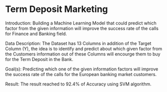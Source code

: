 # Term Deposit Marketing

Introduction:
Building a Machine Learning Model that could predict which factor from the given information will improve the success rate of the calls for Finance and Banking field.


Data Description:
The Dataset has 13 Columns in addition of the Target Column (Y), the idea is to identify and predict about which given factor from the Customers information out of these Columns will encourge them to buy for the Term Deposit in the Bank.


Goal(s):
Predicting which one of the given information factors will improve the success rate of the calls for the European banking market customers. 


Result:
The result reached to 92.4% of Accuracy using SVM algorithm.
